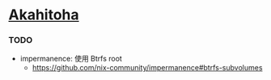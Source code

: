 # [Akahitoha](https://youtu.be/G-qkOhDNfq0)

### TODO

- impermanence: 使用 Btrfs root
  - https://github.com/nix-community/impermanence#btrfs-subvolumes
